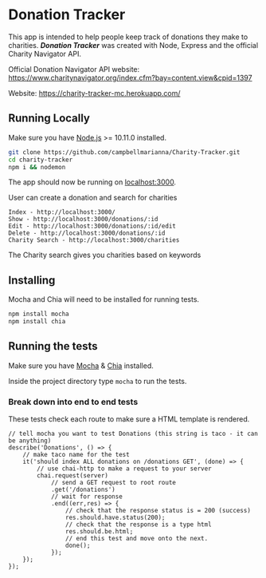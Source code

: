 # Donation Tracker

This app is intended to help people keep track of donations they make to charities.
**_Donation Tracker_** was created with Node, Express and the official Charity Navigator API.

Official Donation Navigator API website: https://www.charitynavigator.org/index.cfm?bay=content.view&cpid=1397

Website: https://charity-tracker-mc.herokuapp.com/

## Running Locally
Make sure you have [Node.js](http://nodejs.org/) >= 10.11.0 installed.

```sh
git clone https://github.com/campbellmarianna/Charity-Tracker.git
cd charity-tracker
npm i && nodemon
```

The app should now be running on [localhost:3000](http://localhost:3000/).

User can create a donation and search for charities

```
Index - http://localhost:3000/
Show - http://localhost:3000/donations/:id
Edit - http://localhost:3000/donations/:id/edit
Delete - http://localhost:3000/donations/:id
Charity Search - http://localhost:3000/charities
```

The Charity search gives you charities based on keywords

## Installing
Mocha and Chia will need to be installed for running tests.

```sh
npm install mocha
npm install chia
```

## Running the tests

Make sure you have [Mocha](https://mochajs.org/) & [Chia](https://www.chaijs.com/) installed.

Inside the project directory type `mocha` to run the tests.

### Break down into end to end tests

These tests check each route to make sure a HTML template is rendered.

```
// tell mocha you want to test Donations (this string is taco - it can be anything)
describe('Donations', () => {
    // make taco name for the test
    it('should index ALL donations on /donations GET', (done) => {
        // use chai-http to make a request to your server
        chai.request(server)
            // send a GET request to root route
            .get('/donations')
            // wait for response
            .end((err,res) => {
                // check that the response status is = 200 (success)
                res.should.have.status(200);
                // check that the response is a type html
                res.should.be.html;
                // end this test and move onto the next.
                done();
            });
    });
});
```
